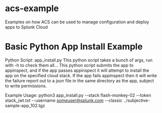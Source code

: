 # acs-example
Examples on how ACS can be used to manage configuration and deploy apps to Splunk Cloud
# Basic Python App Install Example
Python Script: app_install.py
This python script takes a bunch of args, run with -h to check them all...
This python script submits the app to appinspect, and if the app passes appinspect it will attempt to install the app on the specified cloud stack.
If the app fails appinspect then it will write the failure report out to a json file in the same directory as the app, subject to write permissions.

Example Usage:
python3 app_install.py --stack flash-monkey-02 --token stack_jwt.txt --username someuser@splunk.com --classic ../subjective-sample-app_102.tgz